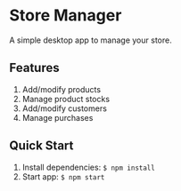 # Store Manager
A simple desktop app to manage your store.

## Features

1. Add/modify products
2. Manage product stocks
3. Add/modify customers
4. Manage purchases

## Quick Start

1. Install dependencies: `$ npm install`
2. Start app: `$ npm start`
